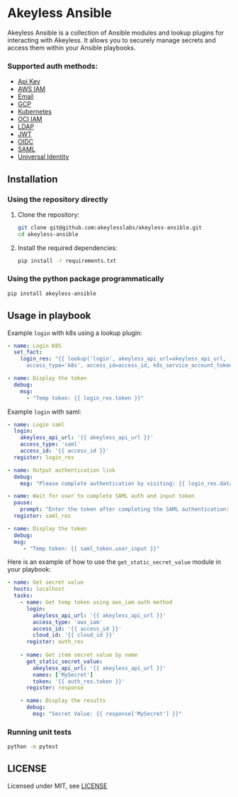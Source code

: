 # Akeyless Ansible

Akeyless Ansible is a collection of Ansible modules and lookup plugins for interacting with Akeyless.
It allows you to securely manage secrets and access them within your Ansible playbooks.

### Supported auth methods:
- [Api Key](https://docs.akeyless.io/docs/api-key)
- [AWS IAM](https://docs.akeyless.io/docs/aws-iam)
- [Email](https://docs.akeyless.io/docs/email)
- [GCP](https://docs.akeyless.io/docs/gcp-auth-method)
- [Kubernetes](https://docs.akeyless.io/docs/kubernetes-auth)
- [OCI IAM](https://docs.akeyless.io/docs/oci-iam)
- [LDAP](https://docs.akeyless.io/docs/ldap)
- [JWT](https://docs.akeyless.io/docs/oauth20jwt)
- [OIDC](https://docs.akeyless.io/docs/openid)
- [SAML](https://docs.akeyless.io/docs/saml)
- [Universal Identity](https://docs.akeyless.io/docs/universal-identity)

## Installation

### Using the repository directly

1. Clone the repository:
   ```sh
   git clone git@github.com:akeylesslabs/akeyless-ansible.git
   cd akeyless-ansible
2. Install the required dependencies:
   ```sh
   pip install -r requirements.txt

### Using the python package programmatically
```sh
pip install akeyless-ansible
```
   

## Usage in playbook

Example `login` with k8s using a lookup plugin:
```yaml
- name: Login K8S
  set_fact:
    login_res: "{{ lookup('login', akeyless_api_url=akeyless_api_url,
      access_type='k8s', access_id=access_id, k8s_service_account_token=k8s_service_account_token, k8s_auth_config_name=k8s_auth_config_name) }}"

- name: Display the token
  debug:
    msg:
      - "Temp token: {{ login_res.token }}"
```

Example `login` with saml:
```yaml
- name: Login saml
  login:
    akeyless_api_url: '{{ akeyless_api_url }}'
    access_type: 'saml'
    access_id: '{{ access_id }}'
  register: login_res

- name: Output authentication link
  debug:
    msg: "Please complete authentication by visiting: {{ login_res.data.complete_auth_link }}"

- name: Wait for user to complete SAML auth and input token
  pause:
    prompt: "Enter the token after completing the SAML authentication: "
  register: saml_res

- name: Display the token
  debug:
  msg:
     - "Temp token: {{ saml_token.user_input }}"
```

Here is an example of how to use the `get_static_secret_value` module in your playbook:
```yaml
- name: Get secret value
  hosts: localhost
  tasks:
    - name: Get temp token using aws_iam auth method
      login:
        akeyless_api_url: '{{ akeyless_api_url }}'
        access_type: 'aws_iam'
        access_id: '{{ access_id }}'
        cloud_id: '{{ cloud_id }}'
      register: auth_res
      
    - name: Get item secret value by name
      get_static_secret_value:
        akeyless_api_url: '{{ akeyless_api_url }}'
        names: ['MySecret']
        token: '{{ auth_res.token }}'
      register: response

    - name: Display the results
      debug:
        msg: "Secret Value: {{ response['MySecret'] }}"
```

### Running unit tests
```sh
python -m pytest
```


## LICENSE
Licensed under MIT, see [LICENSE](LICENSE.md)